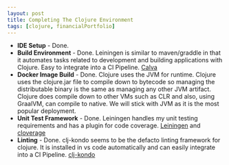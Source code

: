 ```yaml
---
layout: post
title: Completing The Clojure Environment
tags: [clojure, financialPortfolio]
---
```


* **IDE Setup** - Done.
* **Build Environment** - Done. Leiningen is similar to maven/graddle in that it automates tasks related to development and building applications with Clojure.  Easy to integrate into a CI Pipeline.  <a href="https://calva.io/">Calva</a>
* **Docker Image Build** - Done.  Clojure uses the JVM for runtime.  Clojure uses the clojure.jar file to compile down to bytecode so managing the distributable binary is the same as managing any other JVM artifact.  Clojure does compile down to other VMs such as CLR and also, using GraalVM, can compile to native.  We will stick with JVM as it is the most popular deployment.
* **Unit Test Framework** - Done.  Leiningen handles my unit testing requirements and has a plugin for code coverage.  <a href="https://leiningen.org/">Leiningen</a> and <a href="https://github.com/cloverage/cloverage">cloverage</a>
* **Linting** - Done. clj-kondo seems to be the defacto linting framework for clojure.  It is installed in vs code automatically and can easily integrate into a CI Pipeline. <a href="https://github.com/clj-kondo/clj-kondo">clj-kondo</a>
